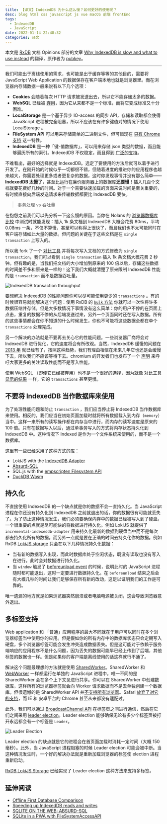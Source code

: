 ```yaml
---
title: 【译文】IndexedDB 为什么这么慢？如何更好的使用呢？
desc: blog html css javascript js vue macOS 前端 frontEnd
tags:
  - IndexedDB
  - JavaScript
date: 2022-01-14 22:48:32
categories: 译文
---
```





本文是 [RxDB](https://github.com/pubkey/rxdb) 文档 Opinions 部分的文章 [Why IndexedDB is slow and what to use instead](https://rxdb.info/slow-indexeddb.html) 的翻译，原作者为 [pubkey](https://github.com/pubkey)。

------

我们可能出于离线使用的需求，也可能是出于缓存等等的其他目的，需要将 JavaScript Web Application 的数据保存在客户端本地也就是浏览器里。而在浏览器内存储数据一般来说有以下几个选项：

- **Cookies** 会随着每次 HTTP 请求被发送出去，所以它不能存储太多的数据。
- **WebSQL** 已经被 [弃用](https://hacks.mozilla.org/2010/06/beyond-html5-database-apis-and-the-road-to-indexeddb/)，因为它从来都不是一个标准，而将它变成标准又十分困难。
- **LocalStorage** 是一个基于异步 IO-access 的同步 API，存储和读取都会使得 JavaScript 进程被完全阻塞，所以不应该在有许多键值对的情况下使用 LocalStorage 。
- **FileSystem API** 可以用来存储简单的二进制文件，但可惜现在 [只有 Chrome 支持](https://caniuse.com/filesystem) 这一特性。
- **IndexedDB**  是一种「键-值数据库」，可以用来存储 json 类型的数据，而且能够遍历所有的索引。IndexedDB  不仅稳定，而且得到 [广泛的支持](https://caniuse.com/indexeddb)。

不难看出，最好的选择就是 IndexedDB。选定了要使用的方法后就可以着手进行开发了。在刚开始的时候似乎一切都很不错，但随着进度的推进你的应用程序也越来越大，你需要处理更多或者更复杂的数据，这时你发现事情并没有那么简单—— **IndexedDB 太慢了**，甚至比运行在廉价服务器上的数据库**还要慢**！插入几百个文档就要花费好几秒的时间。对于一个需要快速加载的页面来说时间是至关重要的，有时候直接向后端发送请求来传输数据都要比 IndexedDB 要快。

> 事务处理 vs 吞吐量

在抱怨之前我们可以先分析一下这么慢的原因。当你在 Nolans 的 [浏览器数据库比较](http://nolanlawson.github.io/database-comparison/) 中测试时就能发现：插入 1k 条文档到 IndexedDB 大概会花费 80ms，平均 0.08ms 一条，不仅不算慢，甚至可以称得上很快了，而且我们也不太可能同时在客户端存储如此大量的数据。但问题的关键在于这些文档是在 `single transaction` 上写入的。

所以我 fork 了一个 [对比工具](https://pubkey.github.io/client-side-databases/database-comparison/index.html) 并将每次写入文档的方式修改为 `single transaction`，我们可以看到 `single transaction` 插入 1k 条文档大概花费 2 秒钟。但有趣的是，当我们把文档的大小增加到原来的 100 倍以后，存储这些数据的时间差不多和原来是一样的！这下我们大概就清楚了原来限制 IndexedDB 性能的是 `transaction` 而不是数据吞吐量。

![IndexedDB transaction throughput](https://s2.loli.net/2022/01/06/E5ewCK6vYoMWfxP.png)

要想解决 IndexedDB 的性能问题你可以尽可能使用更少的 `transactions` 。有的时候很容易就能解决这个问题：使用 RxDB 的 [`bulk` 方法](https://rxdb.info/rx-collection.html#bulkinsert) 你就可以一次性将许多数据压缩并存储。但是大多数情况下事情没有这么简单：你的用户不停的在页面上点击，重复的数据不停的从后端发送过来，另外一个页面同时还在写入数据。所有的这些事情都会在你不知道的什么时候发生，你也不可能将这些数据全都在单个 `transactions` 处理完成。

另一个解决的办法就是不要再去关心它的性能问题。一些浏览器厂商将会对 IndexedDB 进行优化，它的速度将会有所改观。当然，IndexedDB 缓慢的问题在 [2013 年](https://www.researchgate.net/publication/281065948_Performance_Testing_and_Comparison_of_Client_Side_Databases_Versus_Server_Side) 就已经有了，按照这种趋势，我们有理由相信在未来几年它也还是会缓慢下去，所以我们不应该等待下去。chromium 的开发者们也发布了一个 [声明](https://bugs.chromium.org/p/chromium/issues/detail?id=1025456#c15) 来呼吁大家更多的关注读取性能而不是写入性能。

使用 WebSQL （即便它已经被弃用）也不是一个很好的选择，因为就像 [对比工具显示的结果](https://pubkey.github.io/client-side-databases/database-comparison/index.html) 一样，它的 `transactions` 甚至更慢。

## 不要将 IndexedDB 当作数据库来使用

为了处理性能问题和防止 `transaction` ，我们应当停止将 IndexedDB 当作数据库来使用。相反的，我们应当在初始页面加载时就将所有数据载入到内存（`memory`）当中。这样一来所有的读写操作都在内存当中进行，而内存的读写速度是原来的 100 倍。只有在数据写入以后，通过单事务写入的方式将内存状态持久化到 IndexedDB 中。这种情况下 Indexed 是作为一个文件系统来使用的，而不是一个数据库。

这里有一些已经采用了这种方式的库：

- LokiJS with the [IndexedDB Adapter](https://techfort.github.io/LokiJS/LokiIndexedAdapter.html)
- [Absurd-SQL](https://github.com/jlongster/absurd-sql)
- SQL.js with the [empscripten Filesystem API](https://emscripten.org/docs/api_reference/Filesystem-API.html#filesystem-api-idbfs)
- [DuckDB Wasm](https://duckdb.org/2021/10/29/duckdb-wasm.html)

## 持久化

不直接使用 IndexedDB 的一个缺点就是你的数据不会一直持久化。当 JavaScript 进程在你还没有持久化到 IndexedDB 之前就退出的话，你的数据很有可能就丢失了。为了防止这种情况发生，我们必须要确保内存中的数据已经被写入到了硬盘。一个很重要的点就是尽可能快的将数据进行持久化。例如 LokiJS 就提供了 `incremental-indexeddb-adapter` 用来持久化最新的数据到硬盘当中而不是每次都去持久化所有的数据。而另外一点就是要在正确的时间去持久化你的数据。例如 RxDB [LokiJS storage](https://rxdb.info/rx-storage-lokijs.html) 只会在以下几种情况持久化数据：

- 当有新的数据写入出现，而此时数据库处于空闲状态，既没有读取也没有写入在进行。此时会对数据进行持久化。
- 当 `window` 触发了 [beforeunload event](https://developer.mozilla.org/en-US/docs/Web/API/WindowEventHandlers/onbeforeunload) 的时候，说明此时的 JavaScript 进程随时都可能退出，这时一定要进行数据持久化。在 `beforeunload` 结束之后会有大概几秒的时间让我们足够保存所有新的改动，这足以证明我们的工作是可靠的。

唯一遗漏的地方就是如果浏览器突然崩溃或者电脑电源被关闭，这会导致浏览器意外退出。

## 多标签支持

Web application 和 「普通」应用程序的最大不同就在于用户可以同时在多个浏览器标签当中使用你的应用。但是假如你的所有内存中的数据库状态只会定期写入硬盘，多个浏览器标签可能会发生冲突造成数据丢失。但是这可能对于依赖于服务端响应的应用程序不是什么问题，因为丢失的数据可能早已经上传到了后端，其他标签的数据也一样。但是如果你的客户端是离线使用的话这样就行不通了。

解决这个问题最理想的方法就是使用 [SharedWorker](https://developer.mozilla.org/en/docs/Web/API/SharedWorker)。SharedWorker 和 [WebWorker](https://developer.mozilla.org/en/docs/Web/API/Web_Workers_API) 一样都运行在单独的 JavaScript 进程中，唯一不同的是 SharedWorker 会在多个上下文见进行共享。你可以在 SharedWorker 中创建数据库，这样所有的浏览器标签就会向 Worker 请求数据而不是去单独创建一个数据库。但很遗憾的是 SharedWorker API 并[不支持所有浏览器](https://caniuse.com/sharedworkers)。Safari [放弃了对它的支持](https://bugs.webkit.org/show_bug.cgi?id=140344)，而 IE 和 安卓平台的 Chrome 甚至从来都没有适配过。

此外，我们可以通过 [BroadcastChannel API](https://developer.mozilla.org/en-US/docs/Web/API/Broadcast_Channel_API) 在标签页之间进行通信，然后在它们之间采用 [leader election](https://github.com/pubkey/broadcast-channel#using-the-leaderelection)。Leader election 能够确保无论有多少个标签页被打开永远都会有一个标签是 `Leader`。

![Leader Election](https://s2.loli.net/2022/01/10/YP8U3OXiMhHtFuT.gif)

Leader election 的缺点就是它的进程会在首页面加载时消耗一定时间（大概 150 毫秒）。此外，当 JavaScript 进程阻塞的时候 Leader election 可能会被中断。当这种情况发生时，一个好的解决办法就是重新加载浏览器的标签使 election 进程重新启动。

[RxDB LokiJS Storage](https://rxdb.info/rx-storage-lokijs.html) 已经实现了 Leader election 这种方法来支持多标签。



## 延伸阅读

- [Offline First Database Comparison](https://github.com/pubkey/client-side-databases)
- [Speeding up IndexedDB reads and writes](https://nolanlawson.com/2021/08/22/speeding-up-indexeddb-reads-and-writes/)
- [SQLITE ON THE WEB: ABSURD-SQL](https://hackaday.com/2021/08/24/sqlite-on-the-web-absurd-sql/)
- [SQLite in a PWA with FileSystemAccessAPI](https://anita-app.com/blog/articles/sqlite-in-a-pwa-with-file-system-access-api.html)
